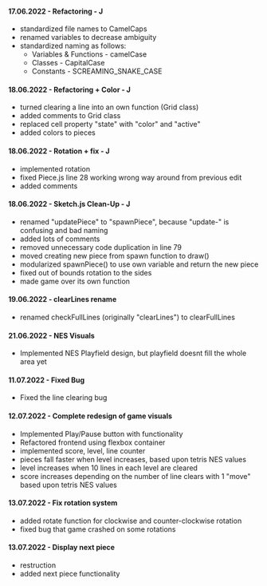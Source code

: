 #### 17.06.2022 - Refactoring - J

-   standardized file names to CamelCaps
-   renamed variables to decrease ambiguity
-   standardized naming as follows:
    -   Variables & Functions - camelCase
    -   Classes - CapitalCase
    -   Constants - SCREAMING_SNAKE_CASE

#### 18.06.2022 - Refactoring + Color - J

-   turned clearing a line into an own function (Grid class)
-   added comments to Grid class
-   replaced cell property "state" with "color" and "active"
-   added colors to pieces

#### 18.06.2022 - Rotation + fix - J

-   implemented rotation
-   fixed Piece.js line 28 working wrong way around from previous edit
-   added comments

#### 18.06.2022 - Sketch.js Clean-Up - J

-   renamed "updatePiece" to "spawnPiece", because "update-" is confusing and bad naming
-   added lots of comments
-   removed unnecessary code duplication in line 79
-   moved creating new piece from spawn function to draw()
-   modularized spawnPiece() to use own variable and return the new piece
-   fixed out of bounds rotation to the sides
-   made game over its own function

#### 19.06.2022 - clearLines rename

-   renamed checkFullLines (originally "clearLines") to clearFullLines

#### 21.06.2022 - NES Visuals

-   Implemented NES Playfield design, but playfield doesnt fill the whole area yet

#### 11.07.2022 - Fixed Bug

-   Fixed the line clearing bug

#### 12.07.2022 - Complete redesign of game visuals

-   Implemented Play/Pause button with functionality
-   Refactored frontend using flexbox container
-   implemented score, level, line counter
-   pieces fall faster when level increases, based upon tetris NES values
-   level increases when 10 lines in each level are cleared
-   score increases depending on the number of line clears with 1 "move" based upon tetris NES values

#### 13.07.2022 - Fix rotation system

-   added rotate function for clockwise and counter-clockwise rotation
-   fixed bug that game crashed on some rotations

#### 13.07.2022 - Display next piece

-   restruction
-   added next piece functionality
